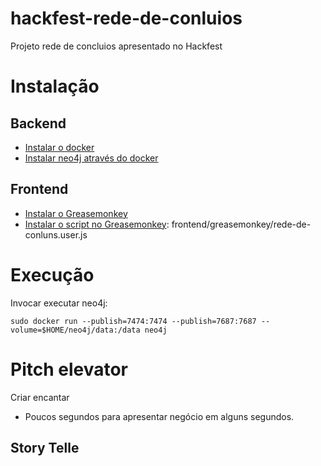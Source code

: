 # hackfest-rede-de-conluios
Projeto rede de concluios apresentado no Hackfest



# Instalação

## Backend
- [Instalar o docker](https://www.docker.com)
- [Instalar neo4j através do docker](https://neo4j.com/developer/docker/)

## Frontend
- [Instalar o Greasemonkey](http://www.greasespot.net/)
- [Instalar o script no Greasemonkey](https://wiki.greasespot.net/Greasemonkey_Manual:Installing_Scripts): frontend/greasemonkey/rede-de-conluns.user.js

# Execução

Invocar executar neo4j:

    sudo docker run --publish=7474:7474 --publish=7687:7687 --volume=$HOME/neo4j/data:/data neo4j


# Pitch elevator

Criar encantar

- Poucos segundos para apresentar negócio em alguns segundos.

## Story Telle
